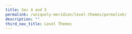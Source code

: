 ```yaml
---
title: Sec 4 and 5
permalink: /uniquely-meridian/level-themes/permalink/
description: ""
third_nav_title: Level Themes
---
```

